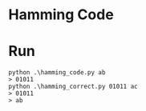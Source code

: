 # Hamming Code

# Run
```
python .\hamming_code.py ab
> 01011
python .\hamming_correct.py 01011 ac
> 01011
> ab
```